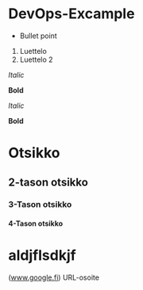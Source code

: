 # DevOps-Excample
* Bullet point
1. Luettelo
2. Luettelo 2

_Italic_

__Bold__

*Italic*

**Bold**

# Otsikko
## 2-tason otsikko
### 3-Tason otsikko
#### 4-Tason otsikko
# aldjflsdkjf
(www.google.fi) URL-osoite